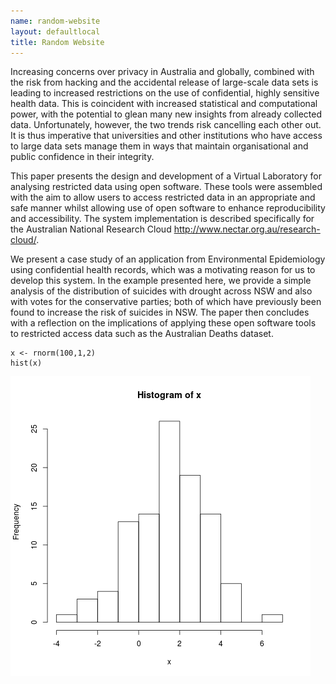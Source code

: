 ```yaml
--- 
name: random-website
layout: defaultlocal
title: Random Website
---
```



Increasing concerns over privacy in Australia and globally, combined
with the risk from hacking and the accidental release of large-scale
data sets is leading to increased restrictions on the use of
confidential, highly sensitive health data. This is coincident with
increased statistical and computational power, with the potential to
glean many new insights from already collected data. Unfortunately,
however, the two trends risk cancelling each other out. It is thus
imperative that universities and other institutions who have access to
large data sets manage them in ways that maintain organisational and
public confidence in their integrity.

This paper presents the design and development of a Virtual Laboratory
for analysing restricted data using open software.  These tools were
assembled with the aim to allow users to access restricted data in an
appropriate and safe manner whilst allowing use of open software to
enhance reproducibility and accessibility.  The system implementation
is described specifically for the Australian National Research Cloud
http://www.nectar.org.au/research-cloud/.

We present a case study of an application from Environmental
Epidemiology using confidential health records, which was a motivating
reason for us to develop this system.  In the example presented here,
we provide a simple analysis of the distribution of suicides with
drought across NSW and also with votes for the conservative parties;
both of which have previously been found to increase the risk of
suicides in NSW. The paper then concludes with a reflection on the
implications of applying these open software tools to restricted
access data such as the Australian Deaths dataset.


    x <- rnorm(100,1,2)
    hist(x)

![plot](/images/hist_x.png)
<!--![plot](/random-website/images/hist_x.png)-->
